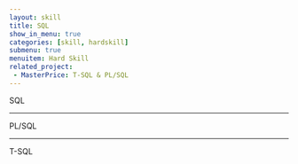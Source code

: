 ```yaml
---
layout: skill
title: SQL
show_in_menu: true
categories: [skill, hardskill]
submenu: true
menuitem: Hard Skill
related_project:
 - MasterPrice: T-SQL & PL/SQL
---
```


SQL

***
PL/SQL

***
T-SQL

